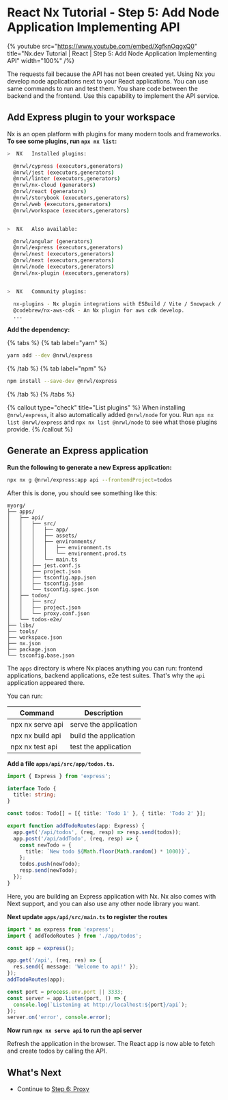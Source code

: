 # React Nx Tutorial - Step 5: Add Node Application Implementing API

{% youtube
src="https://www.youtube.com/embed/XgfknOqgxQ0"
title="Nx.dev Tutorial | React | Step 5: Add Node Application Implementing API"
width="100%" /%}

The requests fail because the API has not been created yet. Using Nx you develop node applications next to your React applications. You can use same commands to run and test them. You share code between the backend and the frontend. Use this capability to implement the API service.

## Add Express plugin to your workspace

Nx is an open platform with plugins for many modern tools and frameworks. **To see some plugins, run `npx nx list`:**

```bash
>  NX   Installed plugins:

  @nrwl/cypress (executors,generators)
  @nrwl/jest (executors,generators)
  @nrwl/linter (executors,generators)
  @nrwl/nx-cloud (generators)
  @nrwl/react (generators)
  @nrwl/storybook (executors,generators)
  @nrwl/web (executors,generators)
  @nrwl/workspace (executors,generators)


>  NX   Also available:

  @nrwl/angular (generators)
  @nrwl/express (executors,generators)
  @nrwl/nest (executors,generators)
  @nrwl/next (executors,generators)
  @nrwl/node (executors,generators)
  @nrwl/nx-plugin (executors,generators)


>  NX   Community plugins:

  nx-plugins - Nx plugin integrations with ESBuild / Vite / Snowpack / Prisma, with derived ESBuild / nowpack / ... plugins.
  @codebrew/nx-aws-cdk - An Nx plugin for aws cdk develop.
  ...
```

**Add the dependency:**

{% tabs %}
{% tab label="yarn" %}

```bash
yarn add --dev @nrwl/express
```

{% /tab %}
{% tab label="npm" %}

```bash
npm install --save-dev @nrwl/express
```

{% /tab %}
{% /tabs %}

{% callout type="check" title="List plugins" %}
When installing `@nrwl/express`, it also automatically added `@nrwl/node` for you. Run `npx nx list @nrwl/express` and `npx nx list @nrwl/node` to see what those plugins provide.
{% /callout %}

## Generate an Express application

**Run the following to generate a new Express application:**

```bash
npx nx g @nrwl/express:app api --frontendProject=todos
```

After this is done, you should see something like this:

```treeview
myorg/
├── apps/
│   ├── api/
│   │   ├── src/
│   │   │   ├── app/
│   │   │   ├── assets/
│   │   │   ├── environments/
│   │   │   │   ├── environment.ts
│   │   │   │   └── environment.prod.ts
│   │   │   └── main.ts
│   │   ├── jest.conf.js
│   │   ├── project.json
│   │   ├── tsconfig.app.json
│   │   ├── tsconfig.json
│   │   └── tsconfig.spec.json
│   ├── todos/
│   │   ├── src/
│   │   ├── project.json
│   │   └── proxy.conf.json
│   └── todos-e2e/
├── libs/
├── tools/
├── workspace.json
├── nx.json
├── package.json
└── tsconfig.base.json
```

The `apps` directory is where Nx places anything you can run: frontend applications, backend applications, e2e test suites. That's why the `api` application appeared there.

You can run:

| Command          | Description           |
| ---------------- | --------------------- |
| npx nx serve api | serve the application |
| npx nx build api | build the application |
| npx nx test api  | test the application  |

**Add a file `apps/api/src/app/todos.ts`.**

```typescript
import { Express } from 'express';

interface Todo {
  title: string;
}

const todos: Todo[] = [{ title: 'Todo 1' }, { title: 'Todo 2' }];

export function addTodoRoutes(app: Express) {
  app.get('/api/todos', (req, resp) => resp.send(todos));
  app.post('/api/addTodo', (req, resp) => {
    const newTodo = {
      title: `New todo ${Math.floor(Math.random() * 1000)}`,
    };
    todos.push(newTodo);
    resp.send(newTodo);
  });
}
```

Here, you are building an Express application with Nx. Nx also comes with Next support, and you can also use any other node library you want.

**Next update `apps/api/src/main.ts` to register the routes**

```typescript
import * as express from 'express';
import { addTodoRoutes } from './app/todos';

const app = express();

app.get('/api', (req, res) => {
  res.send({ message: 'Welcome to api!' });
});
addTodoRoutes(app);

const port = process.env.port || 3333;
const server = app.listen(port, () => {
  console.log(`Listening at http://localhost:${port}/api`);
});
server.on('error', console.error);
```

**Now run `npx nx serve api` to run the api server**

Refresh the application in the browser. The React app is now able to fetch and create todos by calling the API.

## What's Next

- Continue to [Step 6: Proxy](/react-tutorial/06-proxy)
